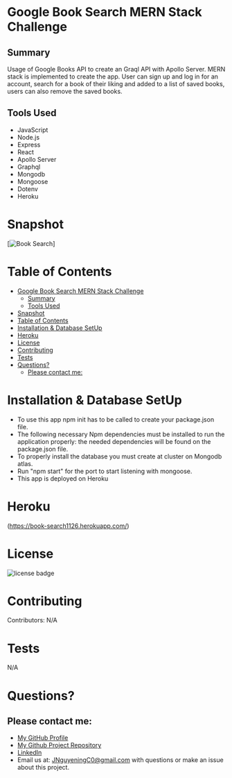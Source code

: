 # Google Book Search MERN Stack Challenge

## Summary

Usage of Google Books API to create an Graql API with Apollo Server. MERN stack is implemented to create the app. User can sign up and log in for an account, search for a book of their liking and added to a list of saved books, users can also remove the saved books.

## Tools Used

* JavaScript
* Node.js
* Express
* React
* Apollo Server
* Graphql
* Mongodb
* Mongoose
* Dotenv
* Heroku



# Snapshot

[![Book Search](images/BookSearchDemo.png)]




# Table of Contents 
- [Google Book Search MERN Stack Challenge](#google-book-search-mern-stack-challenge)
  - [Summary](#summary)
  - [Tools Used](#tools-used)
- [Snapshot](#snapshot)
- [Table of Contents](#table-of-contents)
- [Installation & Database SetUp](#installation--database-setup)
- [Heroku](#heroku)
- [License](#license)
- [Contributing](#contributing)
- [Tests](#tests)
- [Questions?](#questions)
  - [Please contact me:](#please-contact-me)

# Installation & Database SetUp
* To use this app npm init has to be called to create your package.json file.
* The following necessary Npm dependencies must be installed to run the application properly: the needed dependencies will be found on the package.json file.
* To properly install the database you must create at cluster on Mongodb atlas.
* Run "npm start" for the port to start listening with mongoose.
* This app is deployed on Heroku




# Heroku


(https://book-search1126.herokuapp.com/)


# License
![license badge](https://img.shields.io/badge/license-MIT-brightgreen)

# Contributing
​Contributors: N/A

# Tests
N/A

# Questions?
## Please contact me:
  * [My GitHub Profile](https://github.com/JoNoC0)
  * [My Github Project Repository](https://github.com/JoNoC0/book-search)
  * [LinkedIn](https://www.linkedin.com/in/john-jonoc0/)
  * Email us at: [JNguyeningC0@gmail.com](mailto:JNguyeningCo@gmail.com) with questions or make an issue about this project.